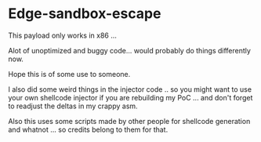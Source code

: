 # Edge-sandbox-escape

This payload only works in x86 ... 

Alot of unoptimized and buggy code... would probably do things differently now. 

Hope this is of some use to someone.

I also did some weird things in the injector code .. so you might want to use your own shellcode injector if you are rebuilding my PoC ... and don't forget to readjust the deltas in my crappy asm.

Also this uses some scripts made by other people for shellcode generation and whatnot ... so credits belong to them for that.
